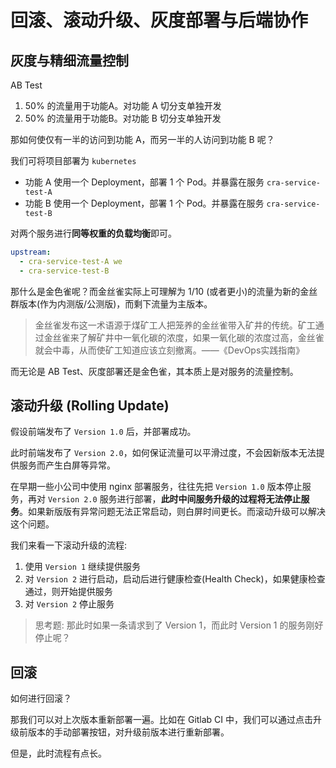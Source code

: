 # 回滚、滚动升级、灰度部署与后端协作

## 灰度与精细流量控制

AB Test

1. 50% 的流量用于功能A。对功能 A 切分支单独开发
1. 50% 的流量用于功能B。对功能 B 切分支单独开发

那如何使仅有一半的访问到功能 A，而另一半的人访问到功能 B 呢？

我们可将项目部署为 `kubernetes`

+ 功能 A 使用一个 Deployment，部署 1 个 Pod。并暴露在服务 `cra-service-test-A`
+ 功能 B 使用一个 Deployment，部署 1 个 Pod。并暴露在服务 `cra-service-test-B`

对两个服务进行**同等权重的负载均衡**即可。

``` yaml
upstream:
  - cra-service-test-A we
  - cra-service-test-B
```

那什么是金色雀呢？而金丝雀实际上可理解为 1/10 (或者更小)的流量为新的金丝群版本(作为内测版/公测版)，而剩下流量为主版本。

> 金丝雀发布这一术语源于煤矿工人把笼养的金丝雀带入矿井的传统。矿工通过金丝雀来了解矿井中一氧化碳的浓度，如果一氧化碳的浓度过高，金丝雀就会中毒，从而使矿工知道应该立刻撤离。——《DevOps实践指南》

而无论是 AB Test、灰度部署还是金色雀，其本质上是对服务的流量控制。

## 滚动升级 (Rolling Update)

假设前端发布了 `Version 1.0` 后，并部署成功。

此时前端发布了 `Version 2.0`，如何保证流量可以平滑过度，不会因新版本无法提供服务而产生白屏等异常。

在早期一些小公司中使用 nginx 部署服务，往往先把 `Version 1.0` 版本停止服务，再对 `Version 2.0` 服务进行部署，**此时中间服务升级的过程将无法停止服务**。如果新版版有异常问题无法正常启动，则白屏时间更长。而滚动升级可以解决这个问题。

我们来看一下滚动升级的流程:

1. 使用 `Version 1` 继续提供服务
2. 对 `Version 2` 进行启动，启动后进行健康检查(Health Check)，如果健康检查通过，则开始提供服务
3. 对 `Version 2` 停止服务

> 思考题: 那此时如果一条请求到了 Version 1，而此时 Version 1 的服务刚好停止呢？

## 回滚

如何进行回滚？

那我们可以对上次版本重新部署一遍。比如在 Gitlab CI 中，我们可以通过点击升级前版本的手动部署按钮，对升级前版本进行重新部署。

但是，此时流程有点长。

